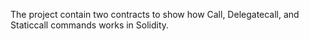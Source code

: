 The project contain two contracts to show how Call, Delegatecall, and Staticcall commands works in Solidity.
